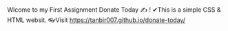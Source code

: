 Wlcome to my First Assignment Donate Today ✍ !
✔This is a simple CSS & HTML websit. 
👓Visit 
https://tanbir007.github.io/donate-today/
